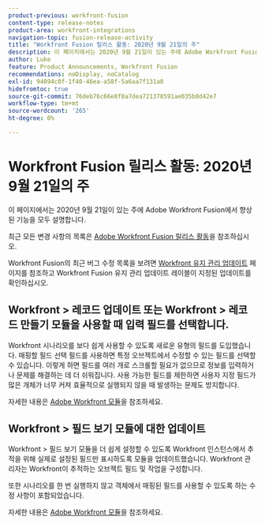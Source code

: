 ```yaml
---
product-previous: workfront-fusion
content-type: release-notes
product-area: workfront-integrations
navigation-topic: fusion-release-activity
title: "Workfront Fusion 릴리스 활동: 2020년 9월 21일의 주"
description: 이 페이지에서는 2020년 9월 21일이 있는 주에 Adobe Workfront Fusion에서 향상된 기능을 모두 설명합니다.
author: Luke
feature: Product Announcements, Workfront Fusion
recommendations: noDisplay, noCatalog
exl-id: 94094c0f-1f40-46ea-a58f-5a6aa7f131a8
hidefromtoc: true
source-git-commit: 76deb76c66e8f8a7dea721378591ae035b8d42e7
workflow-type: tm+mt
source-wordcount: '265'
ht-degree: 0%

---
```


# Workfront Fusion 릴리스 활동: 2020년 9월 21일의 주

이 페이지에서는 2020년 9월 21일이 있는 주에 Adobe Workfront Fusion에서 향상된 기능을 모두 설명합니다.

최근 모든 변경 사항의 목록은 [Adobe Workfront Fusion 릴리스 활동](../../../../../product-announcements/product-releases/fusion-release-activity/fusion-release-activity.md)을 참조하십시오.

Workfront Fusion의 최근 버그 수정 목록을 보려면 [Workfront 유지 관리 업데이트](https://experienceleague.adobe.com/docs/workfront-known-issues/releases/current-updates.html) 페이지를 참조하고 Workfront Fusion 유지 관리 업데이트 레이블이 지정된 업데이트를 확인하십시오.

## Workfront > 레코드 업데이트 또는 Workfront > 레코드 만들기 모듈을 사용할 때 입력 필드를 선택합니다.

Workfront 시나리오를 보다 쉽게 사용할 수 있도록 새로운 유형의 필드를 도입했습니다. 매핑할 필드 선택 필드를 사용하면 특정 오브젝트에서 수정할 수 있는 필드를 선택할 수 있습니다. 이렇게 하면 필드를 여러 개로 스크롤할 필요가 없으므로 정보를 입력하거나 문제를 해결하는 데 더 쉬워집니다. 사용 가능한 필드를 제한하면 사용자 지정 필드가 많은 개체가 너무 커져 효율적으로 실행되지 않을 때 발생하는 문제도 방지합니다.

자세한 내용은 [Adobe Workfront 모듈](../../../../../workfront-fusion/apps-and-their-modules/workfront-modules.md)을 참조하세요.

## Workfront > 필드 보기 모듈에 대한 업데이트

Workfront > 필드 보기 모듈을 더 쉽게 설정할 수 있도록 Workfront 인스턴스에서 추적을 위해 실제로 설정된 필드만 표시하도록 모듈을 업데이트했습니다. Workfront 관리자는 Workfront이 추적하는 오브젝트 필드 및 작업을 구성합니다.

또한 시나리오를 한 번 실행하지 않고 객체에서 매핑된 필드를 사용할 수 있도록 하는 수정 사항이 포함되었습니다.

자세한 내용은 [Adobe Workfront 모듈](../../../../../workfront-fusion/apps-and-their-modules/workfront-modules.md)을 참조하세요.
